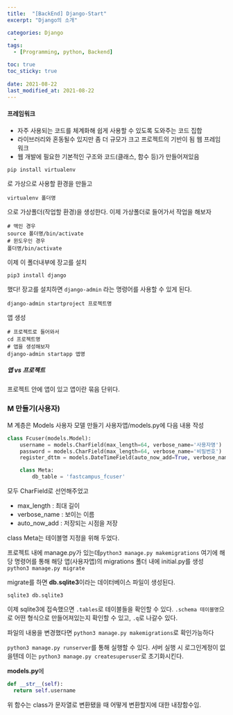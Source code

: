 ```yaml
---
title:  "[BackEnd] Django-Start"
excerpt: "Django의 소개"

categories: Django
  - 
tags:
  - [Programming, python, Backend]

toc: true
toc_sticky: true
 
date: 2021-08-22
last_modified_at: 2021-08-22
---
```

#### 프레임워크
- 자주 사용되는 코드를 체계화해 쉽게 사용할 수 있도록 도와주는 코드 집합
- 라이브러리와 혼동될수 있지만 좀 더 규모가 크고 프로젝트의 기반이 됨
웹 프레임워크
- 웹 개발에 필요한 기본적인 구조와 코드(클래스, 함수 등)가 만들어져있음

```shell
pip install virtualenv
```
로 가상으로 사용할 환경을 만들고

```shell
virtualenv 폴더명
```
으로 가상폴더(작업할 환경)을 생성한다.
이제 가상폴더로 들어가서 작업을 해보자
```shell
# 맥인 경우
source 폴더명/bin/activate
# 윈도우인 경우
폴더명/bin/activate
```
이제 이 폴더내부에 장고를 설치
```shell
pip3 install django
```
했다!
장고를 설치하면 ```django-admin``` 라는 명령어를 사용할 수 있게 된다.
```shell
django-admin startproject 프로젝트명
```
앱 생성
```shell
# 프로젝트로 들어와서
cd 프로젝트명
# 앱을 생성해보자
django-admin startapp 앱명
```

##### 앱 vs 프로젝트
프로젝트 안에 앱이 있고 앱이란 묶음 단위다.

### M 만들기(사용자)
M 계층은 Models
사용자 모델 만들기
사용자앱/models.py에 다음 내용 작성
```python
class Fcuser(models.Model):
    username = models.CharField(max_length=64, verbose_name='사용자명')
    password = models.CharField(max_length=64, verbose_name='비밀번호')
    register_dttm = models.DateTimeField(auto_now_add=True, verbose_name='등록시간')

    class Meta:
        db_table = 'fastcampus_fcuser'
```
모두 CharField로 선언해주었고
- max_length : 최대 길이
- verbose_name : 보이는 이름
- auto_now_add : 저장되는 시점을 저장

class Meta는 테이블명 지정을 위해 두었다.

프로젝트 내에 manage.py가 있는데```python3 manage.py makemigrations``` 여기에 해당 명령어를 통해 해당 앱(사용자앱)의 migrations 폴더 내에 initial.py를 생성 ```python3 manage.py migrate```

migrate를 하면 **db.sqlite3**이라는 데이터베이스 파일이 생성된다.
```shell
sqlite3 db.sqlite3
```
이제 sqlite3에 접속했으면 ```.tables```로 테이블들을 확인할 수 있다. ```.schema 테이블명```으로 어떤 형식으로 만들어져있는지 확인할 수 있고, ```.q```로 나갈수 있다.

파일의 내용을 변경했다면 ```python3 manage.py makemigrations```로 확인가능하다

```python3 manage.py runserver```를 통해 실행할 수 있다.
서버 실행 시 로그인계정이 없을텐데 이는 ```python3 manage.py createsuperuser```로 초기화시킨다.

**models.py**에
```python
def __str__(self):
  return self.username
```
위 함수는 class가 문자열로 변환됐을 때 어떻게 변환할지에 대한 내장함수임.

```python
```

```python
```

```python
```

```python
```